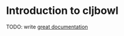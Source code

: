 # Introduction to cljbowl

TODO: write [great documentation](http://jacobian.org/writing/what-to-write/)
